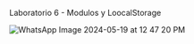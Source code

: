 Laboratorio 6 - Modulos y LoocalStorage

![WhatsApp Image 2024-05-19 at 12 47 20 PM](https://github.com/AlexisFarinango/Desarrollo-de-Apps-Web-Alexis-F/assets/133933591/bb0b6377-3310-4c25-ac8b-0b46bd38c4b0)

